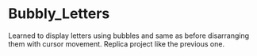 # Bubbly_Letters
Learned to display letters using bubbles and same as before disarranging them with cursor movement. Replica project like the previous one.
